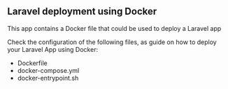 ## Laravel deployment using Docker
This app contains a Docker file that could be used to deploy a Laravel app

Check the configuration of the following files, as guide on how to deploy your Laravel App using Docker: 
- Dockerfile
- docker-compose.yml
- docker-entrypoint.sh
